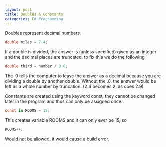 ```yaml
---
layout: post
title: Doubles & Constants
categories: C# Programming
---
```

Doubles represent decimal numbers.
```csharp
double miles = 7.4;
```
If a double is divided, the answer is (unless specified) given as an integer and the decimal places are truncated, to fix this we do the following
```csharp
double third = number / 3.0;

```
The .0 tells the computer to leave the answer as a decimal because you are dividing a double by another double.
Without the .0, the answer would be left as a whole number by truncation. (2.4 becomes 2, as does 2.9)



Constants are created using the keyword const, they cannot be changed later in the program and thus can only be assigned once.
```csharp
const in ROOMS = 15;
```
This creates variable ROOMS and it can only ever be 15, so
```csharp
ROOMS++;
```
Would not be allowed, it would cause a build error.
